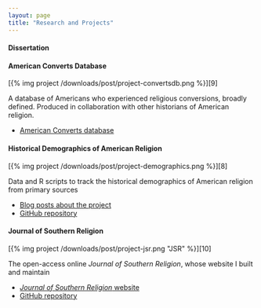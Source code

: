```yaml
---
layout: page
title: "Research and Projects"
---
```


#### Dissertation

#### American Converts Database

<div class="noline">
[{% img project /downloads/post/project-convertsdb.png %}][9]
</div>

A database of Americans who experienced religious conversions, broadly
defined. Produced in collaboration with other historians of American
religion.

-   [American Converts database][9]

#### Historical Demographics of American Religion

<div class="noline">
[{% img project /downloads/post/project-demographics.png %}][8]
</div>

Data and R scripts to track the historical demographics of American
religion from primary sources

-   [Blog posts about the project][12]
-   [GitHub repository][8]

#### Journal of Southern Religion

<div class="noline">
[{% img project /downloads/post/project-jsr.png "JSR" %}][10]
</div>

The open-access online *Journal of Southern Religion*, whose website I
built and maintain

-   [*Journal of Southern Religion* website][10]
-   [GitHub repository][10]

<!--

#### Catalog Search Plugin for Omeka

A plugin for [Omeka](http://omeka.org) that that uses the subject field 
in an Omeka item to generate links to searches in catalogs, such as 
Archive Grid and the Library of Congress

-   [Download from Omeka](http://omeka.org/add-ons/plugins/catalog-search/)
-   [GitHub repository][13]
-   [Blog post about the plugin](http://lincolnmullen.com/blog/catalog-search-plugin-for-omeka-released/)

#### Jekyll E-book

A Ruby gem to create EPUB e-books from Jekyll posts and pages using
Pandoc

-   [GitHub repository][1]
-   [Ruby Gems][11]

#### Bibkeys

A Ruby gem to list all the citation keys in a BibTeX file

-   [GitHub repository][2]
-   [Ruby Gems][3]

#### History Bibliography

A BibTeX database of citations in religious history and American history

-   [GitHub repository][4]

#### Academic Article LaTeX Class

An academic article LaTeX class

-   [GitHub repository][5]

#### Academic Paper LaTeX Class

A LaTeX class that extends the article class and does some formatting to
make the article format more suitable for classroom papers

-   [GitHub repository][6]

#### Dotfiles

My Unix/Linux/Mac OS X configuration files, mostly for ZSH, Vim, iTerm2,
Git, Ruby, and R

-   [GitHub repository][7]

-->

  [1]: https://github.com/lmullen/jekyll-ebook
  [2]: https://github.com/lmullen/bibkeys
  [3]: http://rubygems.org/gems/bibkeys
  [4]: https://github.com/lmullen/historybib
  [5]: https://github.com/lmullen/academic-article-latex
  [6]: https://github.com/lmullen/acadpaper
  [7]: https://github.com/lmullen/dotfiles
  [8]: https://github.com/lmullen/demographics-religion
  [9]: http://americanconverts.org
  [10]: https://github.com/lmullen/jsr
  [11]: http://rubygems.org/gems/jekyll-ebook
  [12]: http://lincolnmullen.com/blog/categories/demographics-of-religion/
  [13]: https://github.com/lmullen/plugin-CatalogSearch
